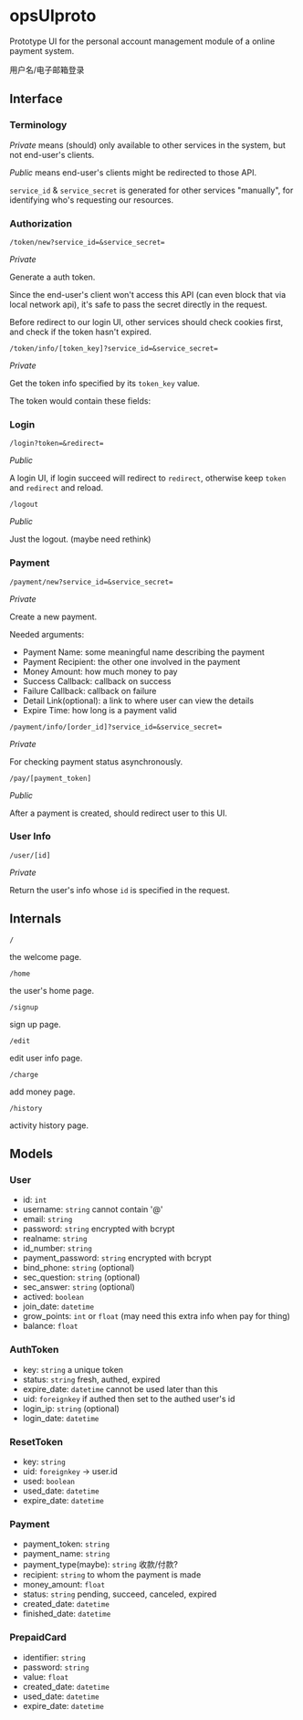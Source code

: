 opsUIproto
==========

Prototype UI for the personal account management module of a online payment system.

用户名/电子邮箱登录 

## Interface

### Terminology

*Private* means (should) only available to other services in the system, but not end-user's clients.

*Public* means end-user's clients might be redirected to those API.

`service_id` & `service_secret` is generated for other services "manually", for identifying who's requesting our resources.

### Authorization

`/token/new?service_id=&service_secret=`

*Private*

Generate a auth token.

Since the end-user's client won't access this API (can even block that via local network api), it's safe to pass the secret directly in the request.

Before redirect to our login UI, other services should check cookies first, and check if the token hasn't expired.

`/token/info/[token_key]?service_id=&service_secret=`

*Private*

Get the token info specified by its `token_key` value.

The token would contain these fields:

### Login

`/login?token=&redirect=`

*Public*

A login UI, if login succeed will redirect to `redirect`, otherwise keep `token` and `redirect` and reload.

`/logout`

*Public*

Just the logout. (maybe need rethink)

### Payment

`/payment/new?service_id=&service_secret=`

*Private*

Create a new payment.

Needed arguments:

- Payment Name: some meaningful name describing the payment
- Payment Recipient: the other one involved in the payment
- Money Amount: how much money to pay
- Success Callback: callback on success
- Failure Callback: callback on failure
- Detail Link(optional): a link to where user can view the details
- Expire Time: how long is a payment valid

`/payment/info/[order_id]?service_id=&service_secret=`

*Private*

For checking payment status asynchronously.

`/pay/[payment_token]`

*Public*

After a payment is created, should redirect user to this UI.

### User Info

`/user/[id]`

*Private*

Return the user's info whose `id` is specified in the request.

## Internals

`/`

the welcome page.

`/home`

the user's home page.

`/signup`

sign up page.

`/edit`

edit user info page.

`/charge`

add money page.

`/history`

activity history page.

## Models

### User

- id: `int`
- username: `string` cannot contain '@'
- email: `string`
- password: `string` encrypted with bcrypt
- realname: `string`
- id_number: `string`
- payment_password: `string` encrypted with bcrypt
- bind_phone: `string` (optional)
- sec_question: `string` (optional)
- sec_answer: `string` (optional)
- actived: `boolean`
- join_date: `datetime`
- grow_points: `int` or `float` (may need this extra info when pay for thing)
- balance: `float`

### AuthToken

- key: `string` a unique token
- status: `string` fresh, authed, expired
- expire_date: `datetime` cannot be used later than this
- uid: `foreignkey` if authed then set to the authed user's id
- login_ip: `string` (optional)
- login_date: `datetime`

### ResetToken

- key: `string`
- uid: `foreignkey` -> user.id
- used: `boolean`
- used_date: `datetime`
- expire_date: `datetime`

### Payment

- payment_token: `string`
- payment_name: `string`
- payment_type(maybe): `string` 收款/付款?
- recipient: `string` to whom the payment is made
- money_amount: `float`
- status: `string` pending, succeed, canceled, expired
- created_date: `datetime`
- finished_date: `datetime`

### PrepaidCard

- identifier: `string`
- password: `string`
- value: `float`
- created_date: `datetime`
- used_date: `datetime`
- expire_date: `datetime`